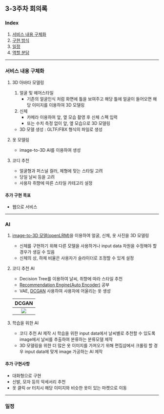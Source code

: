 ## 3-3주차 회의록

### Index

1. [서비스 내용 구체화](#서비스-내용-구체화)
2. [구현 방식](#ai)
3. [일정](#일정)
4. [역할 분담](#)

---

### 서비스 내용 구체화

1. 3D 아바타 모델링

   1. 얼굴 및 헤어스타일
      - 기존의 얼굴인식 처럼 화면에 틀을 보여주고 해당 틀에 얼굴이 들어오면 해당 이미지를 이용하여 3D 모델링
   2. 신체
      - 카메라 이용하여 앞, 옆 모습 촬영 후 신체 스펙 입력
      - 또는 수치 측정 없이 앞, 옆 모습으로 3D 모델링

   - 3D 모델 생성 : GLTF/FBX 형식의 파일로 생성

2. 옷 모델링

   - image-to-3D AI를 이용하여 생성

3. 코디 추천
   - 얼굴형과 퍼스널 컬러, 체형에 맞는 스타일 고려
   - 당일 날씨 등을 고려
   - 사용자 취향에 따른 스타일 카테고리 설정

#### 추가 구현 목표

- 웹으로 서비스

---

### AI

1. [image-to-3D 모델(openLRM)](https://github.com/VAST-AI-Research/TripoSR)을 이용하여 얼굴, 신체, 옷 사진을 3D 모델링

   - 신체를 구현하기 위해 다른 모델을 사용하거나 input data 차원을 수정해야 할 경우가 생길 수 있음
   - 신체의 상, 하체 비율은 사용자가 슬라이더로 조정할 수 있게 설정

2. 코디 추천 AI

   - Decision Tree를 이용하여 날씨, 취향에 따라 스타일 추천
   - [Recommendation Engine(Auto Encoder)](https://github.com/NVIDIA/DeepRecommender) 공부
   - VAE, [DCGAN](https://bo-10000.tistory.com/116) 사용하여 사용자에 어울리는 옷 생성

   |                                                                           <b>DCGAN</b>                                                                           |
   | :--------------------------------------------------------------------------------------------------------------------------------------------------------------: |
   | ![](https://img1.daumcdn.net/thumb/R1280x0/?scode=mtistory2&fname=https%3A%2F%2Fblog.kakaocdn.net%2Fdn%2F7TmPH%2Fbtq9BZZbRf9%2Fe8LsQoQ0sqj6rUAOlzDwv1%2Fimg.png) |

3. 학습을 위한 AI
   - 코디 추천 AI 제작 시 학습을 위한 input data에서 날씨별로 추천할 수 있도록 image에서 날씨를 추출하여 분류하는 분류모델 제작
   - 3D 모델링을 위한 더 많은 옷 이미지를 가져오기 위해 편집샵에서 크롤링 할 경우 input data에 맞게 image 가공하는 AI 제작

#### 추가 구현사항

- 대화형으로 구현
- 신발, 모자 등의 악세서리 추천
- 옷 클릭 or 터치시 해당 이미지와 비슷한 옷이 있는 마켓으로 이동

---

### 일정
